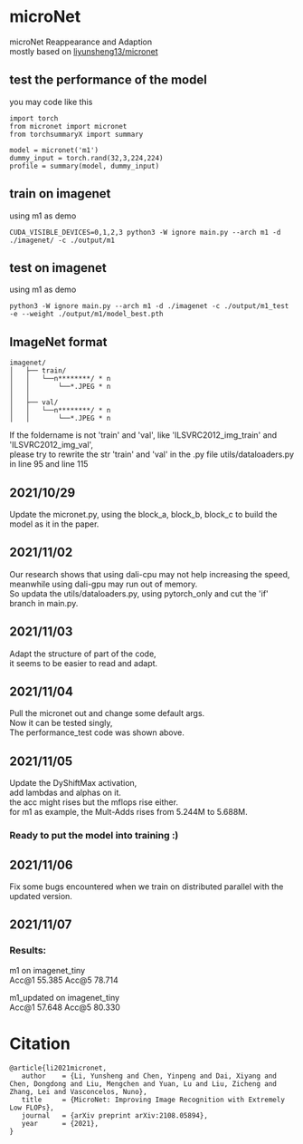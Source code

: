 # microNet
microNet Reappearance and Adaption  
mostly based on [liyunsheng13/micronet](https://github.com/liyunsheng13/micronet)  


## test the performance of the model
you may code like this  
```
import torch
from micronet import micronet
from torchsummaryX import summary

model = micronet('m1')
dummy_input = torch.rand(32,3,224,224)
profile = summary(model, dummy_input)
```


## train on imagenet  
using m1 as demo
```
CUDA_VISIBLE_DEVICES=0,1,2,3 python3 -W ignore main.py --arch m1 -d ./imagenet/ -c ./output/m1
```


## test on imagenet  
using m1 as demo
```
python3 -W ignore main.py --arch m1 -d ./imagenet -c ./output/m1_test -e --weight ./output/m1/model_best.pth
```


## ImageNet format
```
imagenet/
│   ├── train/
│   │   └──n********/ * n
│   │       └──*.JPEG * n
│   │
│   ├── val/
│   │   └──n********/ * n
│   │       └──*.JPEG * n
```  

If the foldername is not 'train' and 'val', like 'ILSVRC2012_img_train' and 'ILSVRC2012_img_val',  
please try to rewrite the str 'train' and 'val' in the .py file  utils/dataloaders.py in line 95 and line 115  



## 2021/10/29

Update the micronet.py, using the block_a, block_b, block_c to build the model as it in the paper.


## 2021/11/02

Our research shows that using dali-cpu may not help increasing the speed,  
meanwhile using dali-gpu may run out of memory.  
So updata the utils/dataloaders.py, using pytorch_only and cut the 'if' branch in main.py.


## 2021/11/03

Adapt the structure of part of the code,  
it seems to be easier to read and adapt.

## 2021/11/04

Pull the micronet out and change some default args.  
Now it can be tested singly,   
The performance_test code was shown above.

## 2021/11/05

Update the DyShiftMax activation,  
add lambdas and alphas on it.  
the acc might rises but the mflops rise either.  
for m1 as example, the Mult-Adds rises from 5.244M to 5.688M.

### Ready to put the model into training :)

## 2021/11/06

Fix some bugs encountered when we train on distributed parallel with the updated version.  

## 2021/11/07

### Results:
m1 on imagenet_tiny  
Acc@1 55.385 Acc@5 78.714  

m1_updated on imagenet_tiny  
Acc@1 57.648 Acc@5 80.330


# Citation
```
@article{li2021micronet,
   author    = {Li, Yunsheng and Chen, Yinpeng and Dai, Xiyang and Chen, Dongdong and Liu, Mengchen and Yuan, Lu and Liu, Zicheng and Zhang, Lei and Vasconcelos, Nuno},
   title     = {MicroNet: Improving Image Recognition with Extremely Low FLOPs},
   journal   = {arXiv preprint arXiv:2108.05894},
   year      = {2021},
}
```
